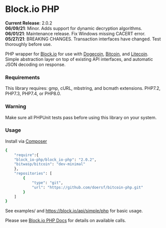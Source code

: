 Block.io PHP
===========

**Current Release**: 2.0.2  
**06/09/21**: Minor. Adds support for dynamic decryption algorithms.  
**06/01/21**: Maintenance release. Fix Windows missing CACERT error.  
**05/27/21**: BREAKING CHANGES. Transaction interfaces have changed. Test thoroughly before use.  

PHP wrapper for [Block.io](https://block.io/) for use with [Dogecoin](http://dogecoin.com/), [Bitcoin](http://bitcoin.org/), and [Litecoin](http://litecoin.org). Simple abstraction layer on top of existing API interfaces, and automatic JSON decoding on response.  

### Requirements

This library requires: gmp, cURL, mbstring, and bcmath extensions. PHP7.2, PHP7.3, PHP7.4, or PHP8.0.

### Warning

Make sure all PHPUnit tests pass before using this library on your system.

### Usage

Install via [Composer](https://getcomposer.org/)

```sh
{
    "require":{
	"block_io-php/block_io-php": "2.0.2",
	"bitwasp/bitcoin": "dev-minimal"
    },
    "repositories": [
        {
            "type": "git",
            "url": "https://github.com/doersf/bitcoin-php.git"
        }
    ]
}
```

See examples/ and https://block.io/api/simple/php for basic usage.

Please see [Block.io PHP Docs](https://block.io/api/simple/php) for details on available calls.

